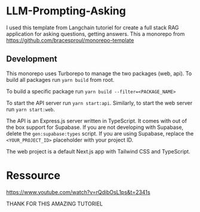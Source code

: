 # LLM-Prompting-Asking 
I used this template from Langchain tutoriel for create  a full stack RAG application for asking questions, getting answers. 
This a monorepo from https://github.com/bracesproul/monorepo-template

## Development

This monorepo uses Turborepo to manage the two packages (web, api).
To build all packages run `yarn build` from root.

To build a specific package run `yarn build --filter=<PACKAGE_NAME>`

To start the API server run `yarn start:api`.
Similarly, to start the web server run `yarn start:web`.

The API is an Express.js server written in TypeScript.
It comes with out of the box support for Supabase.
If you are not developing with Supabase, delete the `gen:supabase:types` script.
If you are using Supabase, replace the `<YOUR_PROJECT_ID>` placeholder with your project ID.

The web project is a default Next.js app with Tailwind CSS and TypeScript.

# Ressource 
https://www.youtube.com/watch?v=rQdibOsL1ps&t=2341s

THANK FOR THIS AMAZING TUTORIEL 
